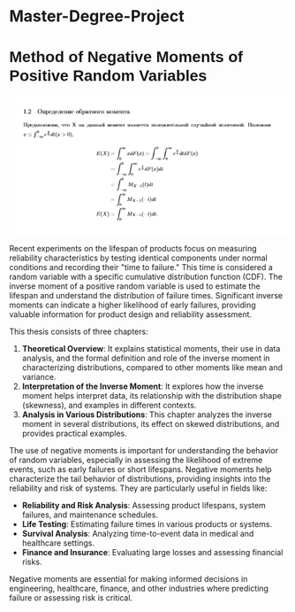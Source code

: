 

# Master-Degree-Project
# <span style="font-family: 'Bungee Spice', sans-serif;">Method of Negative Moments of Positive Random Variables</span>

![definition](https://github.com/Cetaking27/Master-Degree-Project/blob/main/Screenshot_15-11-2024_16117_www.overleaf.com.jpeg)

Recent experiments on the lifespan of products focus on measuring reliability characteristics by testing identical components under normal conditions and recording their "time to failure." This time is considered a random variable with a specific cumulative distribution function (CDF). The inverse moment of a positive random variable is used to estimate the lifespan and understand the distribution of failure times. Significant inverse moments can indicate a higher likelihood of early failures, providing valuable information for product design and reliability assessment.

This thesis consists of three chapters:
1. **Theoretical Overview**: It explains statistical moments, their use in data analysis, and the formal definition and role of the inverse moment in characterizing distributions, compared to other moments like mean and variance.
2. **Interpretation of the Inverse Moment**: It explores how the inverse moment helps interpret data, its relationship with the distribution shape (skewness), and examples in different contexts.
3. **Analysis in Various Distributions**: This chapter analyzes the inverse moment in several distributions, its effect on skewed distributions, and provides practical examples.

The use of negative moments is important for understanding the behavior of random variables, especially in assessing the likelihood of extreme events, such as early failures or short lifespans. Negative moments help characterize the tail behavior of distributions, providing insights into the reliability and risk of systems. They are particularly useful in fields like:

- **Reliability and Risk Analysis**: Assessing product lifespans, system failures, and maintenance schedules.
- **Life Testing**: Estimating failure times in various products or systems.
- **Survival Analysis**: Analyzing time-to-event data in medical and healthcare settings.
- **Finance and Insurance**: Evaluating large losses and assessing financial risks.

Negative moments are essential for making informed decisions in engineering, healthcare, finance, and other industries where predicting failure or assessing risk is critical.
